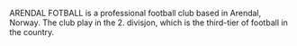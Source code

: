 ARENDAL FOTBALL is a professional football club based in Arendal, Norway. The club play in the 2. divisjon, which is the third-tier of football in the country.
